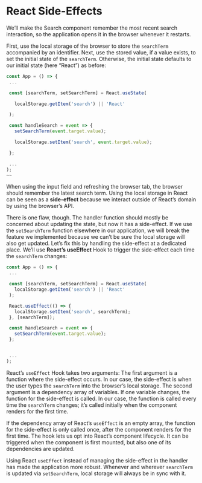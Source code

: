 # React Side-Effects

We’ll make the Search component remember the most recent search interaction, so the application opens it in the browser whenever it restarts.

First, use the local storage of the browser to store the `searchTerm` accompanied by an identifier. Next, use the stored value, if a value exists, to set the initial state of the `searchTerm`. Otherwise, the initial state defaults to our initial state (here “React”) as before:

```jsx
const App = () => {
 ...

 const [searchTerm, setSearchTerm] = React.useState(

   localStorage.getItem('search') || 'React'

 );

 const handleSearch = event => {
   setSearchTerm(event.target.value);

   localStorage.setItem('search', event.target.value);

 };

 ...
);
~~
```

When using the input field and refreshing the browser tab, the browser should remember the latest search term. Using the local storage in React can be seen as a **side-effect** because we interact outside of React’s domain by using the browser’s API.

There is one flaw, though. The handler function should mostly be concerned about updating the state, but now it has a side-effect. If we use the `setSearchTerm` function elsewhere in our application, we will break the feature we implemented because we can’t be sure the local storage will also get updated. Let’s fix this by handling the side-effect at a dedicated place. We’ll use **React’s useEffect** Hook to trigger the side-effect each time the `searchTerm` changes:

```jsx
const App = () => {
 ...

 const [searchTerm, setSearchTerm] = React.useState(
   localStorage.getItem('search') || 'React'
 );

 React.useEffect(() => {
   localStorage.setItem('search', searchTerm);
 }, [searchTerm]);

 const handleSearch = event => {
   setSearchTerm(event.target.value);
 };


 ...
);
```

React’s `useEffect` Hook takes two arguments: The first argument is a function where the side-effect occurs. In our case, the side-effect is when the user types the `searchTerm` into the browser’s local storage. The second argument is a dependency array of variables. If one variable changes, the function for the side-effect is called. In our case, the function is called every time the `searchTerm` changes; it’s called initially when the component renders for the first time.

If the dependency array of React’s `useEffect` is an empty array, the function for the side-effect is only called once, after the component renders for the first time. The hook lets us opt into React’s component lifecycle. It can be triggered when the component is first mounted, but also one of its dependencies are updated.

Using React `useEffect` instead of managing the side-effect in the handler has made the application more robust. Whenever and wherever `searchTerm` is updated via `setSearchTerm`, local storage will always be in sync with it.

